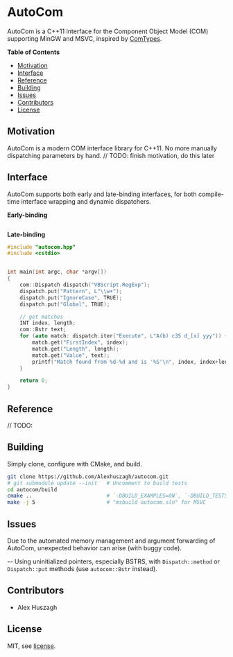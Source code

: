 AutoCom
=======

AutoCom is a C++11 interface for the Component Object Model (COM) supporting MinGW and MSVC, inspired by [ComTypes](https://github.com/enthought/comtypes).

**Table of Contents**

- [Motivation](#motivation)
- [Interface](#interface)
- [Reference](#reference)
- [Building](#building)
- [Issues](#issues)
- [Contributors](#contributors)
- [License](#license)

## Motivation

AutoCom is a modern COM interface library for C++11. No more manually dispatching parameters by hand.
// TODO: finish motivation, do this later

## Interface

AutoCom supports both early and late-binding interfaces, for both compile-time interface wrapping and dynamic dispatchers.

**Early-binding**

```

```

**Late-binding**

```cpp
#include "autocom.hpp"
#include <cstdio>


int main(int argc, char *argv[])
{
    com::Dispatch dispatch("VBScript.RegExp");
    dispatch.put("Pattern", L"\\w+");
    dispatch.put("IgnoreCase", TRUE);
    dispatch.put("Global", TRUE);

    // get matches
    INT index, length;
    com::Bstr text;
    for (auto match: dispatch.iter("Execute", L"A(b) c35 d_[x] yyy")) {
        match.get("FirstIndex", index);
        match.get("Length", length);
        match.get("Value", text);
        printf("Match found from %d-%d and is '%S'\n", index, index+length, text.string);
    }

    return 0;
}
```

## Reference

// TODO:

## Building

Simply clone, configure with CMake, and build.

```bash
git clone https://github.com/Alexhuszagh/autocom.git
# git submodule update --init   # Uncomment to build tests
cd autocom/build
cmake ..                        # `-DBUILD_EXAMPLES=ON`, `-DBUILD_TESTS=ON`
make -j 5                       # "msbuild autocom.sln" for MSVC
```

## Issues

Due to the automated memory management and argument forwarding of AutoCom, unexpected behavior can arise (with buggy code).

-- Using uninitialized pointers, especially BSTRS, with `Dispatch::method` or `Dispatch::put` methods (use `autocom::Bstr` instead).

## Contributors

- Alex Huszagh

## License

MIT, see [license](LICENSE.md).
